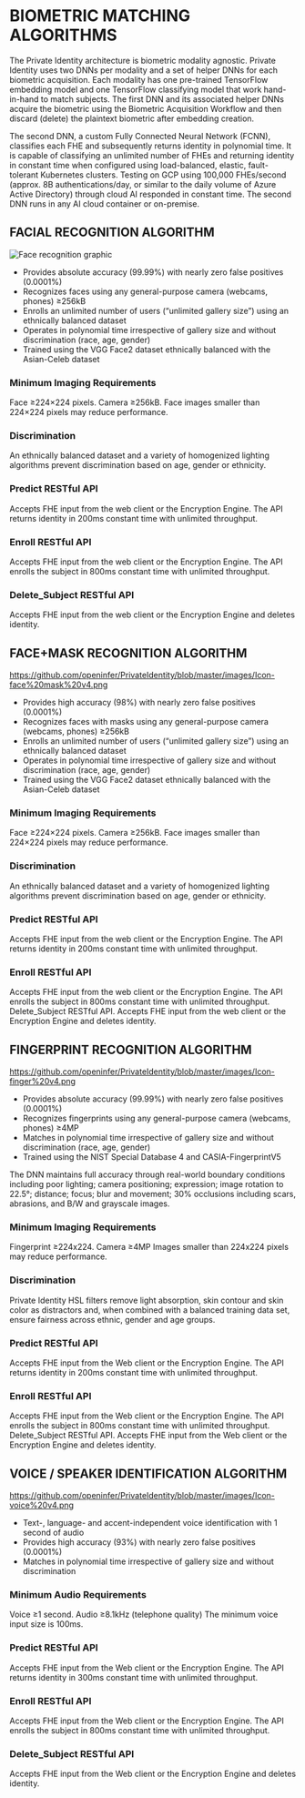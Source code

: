 # BIOMETRIC MATCHING ALGORITHMS

The Private Identity architecture is biometric modality agnostic. Private Identity uses two DNNs per modality and a set of helper DNNs for each biometric acquisition. Each modality has one pre-trained TensorFlow embedding model and one TensorFlow classifying model that work hand-in-hand to match subjects.  The first DNN and its associated helper DNNs acquire the biometric using the Biometric Acquisition Workflow and then discard (delete) the plaintext biometric after embedding creation.  

The second DNN, a custom Fully Connected Neural Network (FCNN), classifies each FHE and subsequently returns identity in polynomial time. It is capable of classifying an unlimited number of FHEs and returning identity in constant time when configured using load-balanced, elastic, fault-tolerant Kubernetes clusters.  Testing on GCP using 100,000 FHEs/second (approx. 8B authentications/day, or similar to the daily volume of Azure Active Directory) through cloud AI responded in constant time.  The second DNN runs in any AI cloud container or on-premise. 

## FACIAL RECOGNITION ALGORITHM
![Face recognition graphic](https://github.com/openinfer/PrivateIdentity/blob/master/images/Icon-face%20v4.png)
* Provides absolute accuracy (99.99%) with nearly zero false positives (0.0001%)
* Recognizes faces using any general-purpose camera (webcams, phones) ≥256kB
* Enrolls an unlimited number of users (“unlimited gallery size”) using an ethnically balanced dataset 
* Operates in polynomial time irrespective of gallery size and without discrimination (race, age, gender)
* Trained using the VGG Face2 dataset ethnically balanced with the Asian-Celeb dataset 

### Minimum Imaging Requirements
Face ≥224×224 pixels. Camera ≥256kB. 
Face images smaller than 224×224 pixels may reduce performance. 

### Discrimination
An ethnically balanced dataset and a variety of homogenized lighting algorithms prevent discrimination based on age, gender or ethnicity. 

### Predict RESTful API
Accepts FHE input from the web client or the Encryption Engine. The API returns identity in 200ms constant time with unlimited throughput. 

### Enroll RESTful API
Accepts FHE input from the web client or the Encryption Engine. The API enrolls the subject in 800ms constant time with unlimited throughput. 

### Delete_Subject RESTful API
Accepts FHE input from the web client or the Encryption Engine and deletes identity.

## FACE+MASK RECOGNITION ALGORITHM
https://github.com/openinfer/PrivateIdentity/blob/master/images/Icon-face%20mask%20v4.png
* Provides high accuracy (98%) with nearly zero false positives (0.0001%)
* Recognizes faces with masks using any general-purpose camera (webcams, phones) ≥256kB
* Enrolls an unlimited number of users (“unlimited gallery size”) using an ethnically balanced dataset 
* Operates in polynomial time irrespective of gallery size and without discrimination (race, age, gender)
* Trained using the VGG Face2 dataset ethnically balanced with the Asian-Celeb dataset 

### Minimum Imaging Requirements
Face ≥224×224 pixels. Camera ≥256kB. 
Face images smaller than 224×224 pixels may reduce performance. 

### Discrimination
An ethnically balanced dataset and a variety of homogenized lighting algorithms prevent discrimination based on age, gender or ethnicity. 

### Predict RESTful API
Accepts FHE input from the web client or the Encryption Engine. The API returns identity in 200ms constant time with unlimited throughput. 

### Enroll RESTful API
Accepts FHE input from the web client or the Encryption Engine. The API enrolls the subject in 800ms constant time with unlimited throughput. 
Delete_Subject RESTful API. Accepts FHE input from the web client or the Encryption Engine and deletes identity.

## FINGERPRINT RECOGNITION ALGORITHM  
https://github.com/openinfer/PrivateIdentity/blob/master/images/Icon-finger%20v4.png
* Provides absolute accuracy (99.99%) with nearly zero false positives (0.0001%) 
* Recognizes fingerprints using any general-purpose camera (webcams, phones) ≥4MP
* Matches in polynomial time irrespective of gallery size and without discrimination (race, age, gender)
* Trained using the NIST Special Database 4 and CASIA-FingerprintV5 

The DNN maintains full accuracy through real-world boundary conditions including poor lighting; camera positioning; expression; image rotation to 22.5°; distance; focus; blur and movement; 30% occlusions including scars, abrasions, and B/W and grayscale images. 

### Minimum Imaging Requirements
Fingerprint ≥224x224. Camera ≥4MP
Images smaller than 224x224 pixels may reduce performance.

### Discrimination
Private Identity HSL filters remove light absorption, skin contour and skin color as distractors and, when combined with a balanced training data set, ensure fairness across ethnic, gender and age groups.  

### Predict RESTful API
Accepts FHE input from the Web client or the Encryption Engine. The API returns identity in 200ms constant time with unlimited throughput. 

### Enroll RESTful API
Accepts FHE input from the Web client or the Encryption Engine. The API enrolls the subject in 800ms constant time with unlimited throughput. 
Delete_Subject RESTful API. Accepts FHE input from the Web client or the Encryption Engine and deletes identity.

## VOICE / SPEAKER IDENTIFICATION ALGORITHM
https://github.com/openinfer/PrivateIdentity/blob/master/images/Icon-voice%20v4.png
* Text-, language- and accent-independent voice identification with 1 second of audio
* Provides high accuracy (93%) with nearly zero false positives (0.0001%) 
* Matches in polynomial time irrespective of gallery size and without discrimination

### Minimum Audio Requirements
Voice ≥1 second. Audio ≥8.1kHz (telephone quality)
The minimum voice input size is 100ms. 

### Predict RESTful API
Accepts FHE input from the Web client or the Encryption Engine. The API returns identity in 300ms constant time with unlimited throughput. 

### Enroll RESTful API
Accepts FHE input from the Web client or the Encryption Engine. The API enrolls the subject in 800ms constant time with unlimited throughput. 

### Delete_Subject RESTful API
Accepts FHE input from the Web client or the Encryption Engine and deletes identity.
